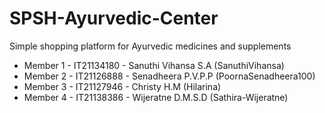 # SPSH-Ayurvedic-Center
Simple shopping platform for Ayurvedic medicines and supplements

- Member 1 - IT21134180 - Sanuthi Vihansa S.A (SanuthiVihansa)
- Member 2 - IT21126888 - Senadheera P.V.P.P (PoornaSenadheera100)
- Member 3 - IT21127946 - Christy H.M (Hilarina)
- Member 4 - IT21138386 - Wijeratne D.M.S.D (Sathira-Wijeratne)
